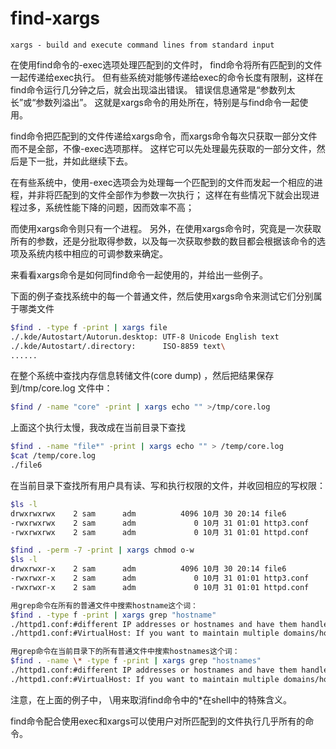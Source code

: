 # find-xargs

`xargs - build and execute command lines from standard input`

在使用find命令的-exec选项处理匹配到的文件时， find命令将所有匹配到的文件一起传递给exec执行。 但有些系统对能够传递给exec的命令长度有限制，这样在find命令运行几分钟之后，就会出现溢出错误。 错误信息通常是“参数列太长”或“参数列溢出”。 这就是xargs命令的用处所在，特别是与find命令一起使用。

find命令把匹配到的文件传递给xargs命令，而xargs命令每次只获取一部分文件而不是全部，不像-exec选项那样。 这样它可以先处理最先获取的一部分文件，然后是下一批，并如此继续下去。

在有些系统中，使用-exec选项会为处理每一个匹配到的文件而发起一个相应的进程，并非将匹配到的文件全部作为参数一次执行； 这样在有些情况下就会出现进程过多，系统性能下降的问题，因而效率不高；

而使用xargs命令则只有一个进程。 另外，在使用xargs命令时，究竟是一次获取所有的参数，还是分批取得参数，以及每一次获取参数的数目都会根据该命令的选项及系统内核中相应的可调参数来确定。

来看看xargs命令是如何同find命令一起使用的，并给出一些例子。

下面的例子查找系统中的每一个普通文件，然后使用xargs命令来测试它们分别属于哪类文件

```bash
$find . -type f -print | xargs file
./.kde/Autostart/Autorun.desktop: UTF-8 Unicode English text
./.kde/Autostart/.directory:      ISO-8859 text\
......
```

在整个系统中查找内存信息转储文件\(core dump\) ，然后把结果保存到/tmp/core.log 文件中：

```bash
$find / -name "core" -print | xargs echo "" >/tmp/core.log
```

上面这个执行太慢，我改成在当前目录下查找

```bash
$find . -name "file*" -print | xargs echo "" > /temp/core.log
$cat /temp/core.log
./file6
```

在当前目录下查找所有用户具有读、写和执行权限的文件，并收回相应的写权限：

```bash
$ls -l
drwxrwxrwx    2 sam      adm          4096 10月 30 20:14 file6
-rwxrwxrwx    2 sam      adm             0 10月 31 01:01 http3.conf
-rwxrwxrwx    2 sam      adm             0 10月 31 01:01 httpd.conf

$find . -perm -7 -print | xargs chmod o-w
$ls -l
drwxrwxr-x    2 sam      adm          4096 10月 30 20:14 file6
-rwxrwxr-x    2 sam      adm             0 10月 31 01:01 http3.conf
-rwxrwxr-x    2 sam      adm             0 10月 31 01:01 httpd.conf

用grep命令在所有的普通文件中搜索hostname这个词：
$find . -type f -print | xargs grep "hostname"
./httpd1.conf:#different IP addresses or hostnames and have them handled by the
./httpd1.conf:#VirtualHost: If you want to maintain multiple domains/hostnames on your

用grep命令在当前目录下的所有普通文件中搜索hostnames这个词：
$find . -name \* -type f -print | xargs grep "hostnames"
./httpd1.conf:#different IP addresses or hostnames and have them handled by the
./httpd1.conf:#VirtualHost: If you want to maintain multiple domains/hostnames on your
```

注意，在上面的例子中， \用来取消find命令中的\*在shell中的特殊含义。

find命令配合使用exec和xargs可以使用户对所匹配到的文件执行几乎所有的命令。
